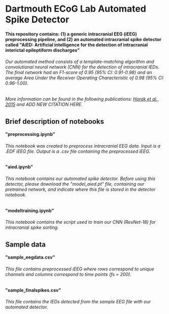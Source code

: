 # Dartmouth ECoG Lab Automated Spike Detector

#### This repository contains: (1) a generic intracranial EEG (iEEG) preprocessing pipeline, and (2) an automated intracranial spike detector called "AiED: Artificial intelligence for the detection of intracranial interictal epileptiform discharges"


###### Our automated method consists of a template-matching algorithm and convolutional neural network (CNN) for the detection of intracranial IEDs. The final network had an F1-score of 0.95 (95% CI: 0.91-0.98) and an average Area Under the Receiver Operating Characteristic of 0.98 (95% CI: 0.96-1.00). 
###### More information can be found in the following publications: [Horak et al., 2015](https://www.spiedigitallibrary.org/conference-proceedings-of-spie/9600/96000N/Implementation-and-evaluation-of-an-interictal-spike-detector/10.1117/12.2189248.full?SSO=1) and ADD NEW CITATION HERE.


## Brief description of notebooks
#### "preprocessing.ipynb"
###### This notebook was created to preprocess intracranial EEG data. Input is a .EDF iEEG file. Output is a .csv file containing the preprocessed iEEG.
#### "aied.ipynb" 
###### This notebook contains our automated spike detector. Before using this detector, please download the "model_aied.pt" file, containing our pretrained network, and indicate where this file is stored in the detector notebook.
#### "modeltraining.ipynb"
###### This notebook contains the script used to train our CNN (ResNet-18) for intracranial spike sorting. 

## Sample data
#### "sample_eegdata.csv" 
###### This file contains preprocessed iEEG where rows correspond to unique channels and columns correspond to time points (fs = 200). 
#### "sample_finalspikes.csv"
###### This file contains the IEDs detected from the sample EEG file with our automated detector. 

